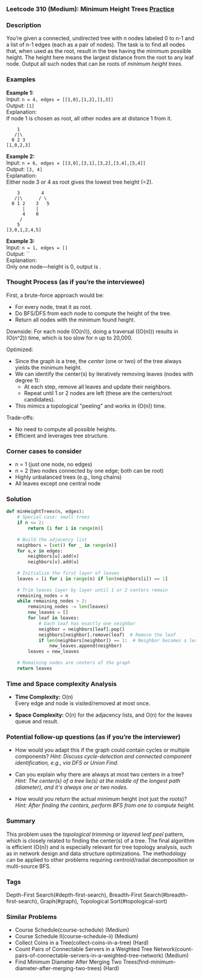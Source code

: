 ### Leetcode 310 (Medium): Minimum Height Trees [Practice](https://leetcode.com/problems/minimum-height-trees)

### Description  
You’re given a connected, undirected tree with n nodes labeled 0 to n-1 and a list of n-1 edges (each as a pair of nodes). The task is to find all nodes that, when used as the root, result in the tree having the minimum possible height. The height here means the largest distance from the root to any leaf node. Output all such nodes that can be roots of *minimum height trees*.

### Examples  

**Example 1:**  
Input: `n = 4, edges = [[1,0],[1,2],[1,3]]`  
Output: `[1]`  
Explanation:  
If node 1 is chosen as root, all other nodes are at distance 1 from it.

```
    1
   /|\
  0 2 3
[1,0,2,3]
```

**Example 2:**  
Input: `n = 6, edges = [[3,0],[3,1],[3,2],[3,4],[5,4]]`  
Output: `[3, 4]`  
Explanation:  
Either node 3 or 4 as root gives the lowest tree height (=2).

```
    3        4
   /|\      / \
  0 1 2    3   5
      |    |
      4    0
     /
    5
[3,0,1,2,4,5]
```

**Example 3:**  
Input: `n = 1, edges = []`  
Output: ``  
Explanation:  
Only one node—height is 0, output is .

### Thought Process (as if you’re the interviewee)  
First, a brute-force approach would be:  
- For every node, treat it as root.  
- Do BFS/DFS from each node to compute the height of the tree.  
- Return all nodes with the minimum found height.

Downside: For each node (\(O(n)\)), doing a traversal (\(O(n)\)) results in \(O(n^2)\) time, which is too slow for n up to 20,000.

Optimized:  
- Since the graph is a tree, the *center* (one or two) of the tree always yields the minimum height.  
- We can identify the center(s) by iteratively removing leaves (nodes with degree 1):  
  - At each step, remove all leaves and update their neighbors.
  - Repeat until 1 or 2 nodes are left (these are the centers/root candidates).
- This mimics a topological "peeling" and works in \(O(n)\) time.

Trade-offs:  
- No need to compute all possible heights.
- Efficient and leverages tree structure.

### Corner cases to consider  
- n = 1 (just one node, no edges)
- n = 2 (two nodes connected by one edge; both can be root)
- Highly unbalanced trees (e.g., long chains)
- All leaves except one central node

### Solution

```python
def minHeightTrees(n, edges):
    # Special case: small trees
    if n <= 2:
        return [i for i in range(n)]
    
    # Build the adjacency list
    neighbors = [set() for _ in range(n)]
    for u,v in edges:
        neighbors[u].add(v)
        neighbors[v].add(u)
    
    # Initialize the first layer of leaves
    leaves = [i for i in range(n) if len(neighbors[i]) == 1]
    
    # Trim leaves layer by layer until 1 or 2 centers remain
    remaining_nodes = n
    while remaining_nodes > 2:
        remaining_nodes -= len(leaves)
        new_leaves = []
        for leaf in leaves:
            # Each leaf has exactly one neighbor
            neighbor = neighbors[leaf].pop()
            neighbors[neighbor].remove(leaf)  # Remove the leaf
            if len(neighbors[neighbor]) == 1:  # Neighbor becomes a leaf
                new_leaves.append(neighbor)
        leaves = new_leaves
    
    # Remaining nodes are centers of the graph
    return leaves
```

### Time and Space complexity Analysis  

- **Time Complexity:** O(n)  
  Every edge and node is visited/removed at most once.

- **Space Complexity:** O(n) for the adjacency lists, and O(n) for the leaves queue and result.

### Potential follow-up questions (as if you’re the interviewer)  

- How would you adapt this if the graph could contain cycles or multiple components?
  *Hint: Discuss cycle-detection and connected component identification, e.g., via DFS or Union Find.*

- Can you explain why there are always at most two centers in a tree?
  *Hint: The center(s) of a tree lie(s) at the middle of the longest path (diameter), and it's always one or two nodes.*

- How would you return the actual minimum height (not just the roots)?
  *Hint: After finding the centers, perform BFS from one to compute height.*

### Summary
This problem uses the *topological trimming* or *layered leaf peel* pattern, which is closely related to finding the center(s) of a tree. The final algorithm is efficient (O(n)) and is especially relevant for tree topology analysis, such as in network design and data structure optimizations. The methodology can be applied to other problems requiring centroid/radial decomposition or multi-source BFS.

### Tags
Depth-First Search(#depth-first-search), Breadth-First Search(#breadth-first-search), Graph(#graph), Topological Sort(#topological-sort)

### Similar Problems
- Course Schedule(course-schedule) (Medium)
- Course Schedule II(course-schedule-ii) (Medium)
- Collect Coins in a Tree(collect-coins-in-a-tree) (Hard)
- Count Pairs of Connectable Servers in a Weighted Tree Network(count-pairs-of-connectable-servers-in-a-weighted-tree-network) (Medium)
- Find Minimum Diameter After Merging Two Trees(find-minimum-diameter-after-merging-two-trees) (Hard)